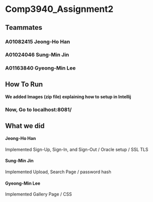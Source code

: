 # Comp3940_Assignment2

## Teammates
### A01082415 Jeong-Ho Han
### A01024046 Sung-Min Jin
### A01163840 Gyeong-Min Lee

## How To Run
#### We added Images (zip file) explaining how to setup in Intellij

### Now, Go to localhost:8081/

## What we did
#### Jeong-Ho Han
  Implemented Sign-Up, Sign-In, and Sign-Out / Oracle setup / SSL TLS
#### Sung-Min Jin
  Implemented Upload, Search Page / password hash
#### Gyeong-Min Lee
 Implemented Gallery Page / CSS

